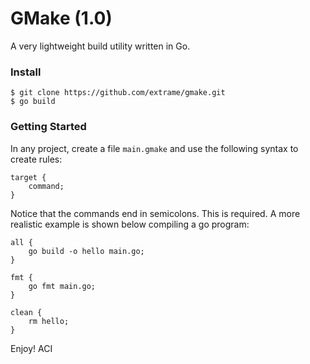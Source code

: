 GMake (1.0)
===========

A very lightweight build utility written in Go.

### Install

    $ git clone https://github.com/extrame/gmake.git
    $ go build

### Getting Started

In any project, create a file `main.gmake` and use the following syntax to create rules:

    target {
        command;
    }

Notice that the commands end in semicolons. This is required. A more realistic example 
is shown below compiling a go program:

    all {
        go build -o hello main.go;
    }
    
    fmt {
        go fmt main.go;
    }
    
    clean {
        rm hello;
    }

Enjoy!
ACI    

